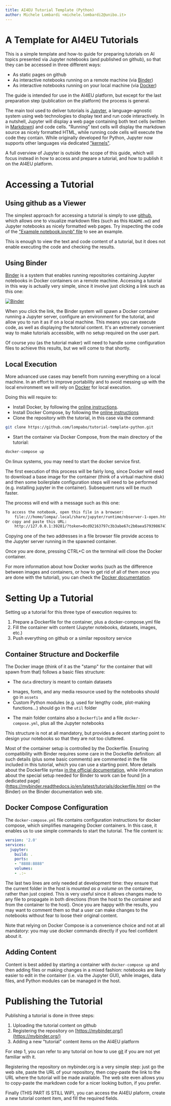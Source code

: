 ```yaml
---
title: AI4EU Tutorial Template (Python)
author: Michele Lombardi <michele.lombardi2@unibo.it>
---
```


# A Template for AI4EU Tutorials #

This is a simple template and how-to guide for preparing tutorials on AI
topics presented via Jupyter notebooks (and published on github), so that they
can be accessed in three different ways:

* As static pages on github
* As interactive notebooks running on a remote machine (via
[Binder](https://mybinder.org/))
* As interactive notebooks running on your local machine (via
[Docker](https://www.docker.com/))

The guide is intended for use in the AI4EU platform, but except for the last
preparation step (publication on the platform) the process is general.

The main tool used to deliver tutorials is [Jupyter](https://jupyter.org/), a
language-agnostic system using web technologies to display text and run code
interactively. In a nutshell, Jupyter will display a web page containing both
text cells (written in [Markdown](https://en.wikipedia.org/wiki/Markdown)) and
code cells. "Running" text cells will display the markdown source as nicely
formatted HTML, while running code cells will execute the code they contain.
While originally developed for Python, Jupyter now supports other languages
via dedicated
["kernels"](https://github.com/jupyter/jupyter/wiki/Jupyter-kernels).

A full overview of Jupyter is outside the scope of this guide, which will
focus instead in how to access and prepare a tutorial, and how to publish it
on the AI4EU platform.

# Accessing a Tutorial #

## Using github as a Viewer ##

The simplest approach for accessing a tutorial is simply to use
[github](https://github.com/), which allows one to visualize markdown files
(such as this `README.md`) and Jupyter notebooks as nicely formatted web
pages. Try inspecting the code of the ["Example notebook.ipynb"
file](https://github.com/lompabo/tutorial-template-python/blob/main/Example%20notebook.ipynb)
to see an example.

This is enough to view the text and code content of a tutorial, but it does
not enable executing the code and checking the results.

## Using Binder ##

[Binder](https://mybinder.org/) is a system that enables running repositories
containing Jupyter notebooks in Docker containers on a remote machine.
Accessing a tutorial in this way is actually very simple, since it involve
just clicking a link such as this one:

[![Binder](https://mybinder.org/badge_logo.svg)](https://mybinder.org/v2/gh/lompabo/ai4eu-tutorial-python/HEAD)

When you click the link, the Binder system will spawn a Docker container
running a Jupyter server, configure an environment for the tutorial, and allow
you to run it as if on a local machine. This means you can execute code, as
well as displaying the tutorial content. It's an extremely convenient way to
make tutorials accessible, with no setup required on the user part.

Of course _you_ (as the tutorial maker) will need to handle some configuration
files to achieve this results, but we will come to that shortly.

## Local Execution ##

More advanced use cases may benefit from running everything on a local
machine. In an effort to improve portability and to avoid messing up with the
local environment we will rely on [Docker]((https://www.docker.com/)) for
local execution.

Doing this will require to:

* Install Docker, by following the [online instructions](https://docs.docker.com/get-docker/).
* Install Docker Compose, by following the [online
instructions](https://docs.docker.com/compose/install/)
* Clone the repository with the tutorial, in this case via the command:
```sh
git clone https://github.com/lompabo/tutorial-template-python.git
```
* Start the container via Docker Compose, from the main directory of the
tutorial:
```sh
docker-compose up
```

On linux systems, you may need to start the docker service first.

The first execution of this process will be fairly long, since Docker will
need to download a base image for the container (think of a virtual machine
disk) and then some boilerplate configuration steps will need to be performed
(e.g. installing jupyter in the container). Subsequent runs will be much
faster.

The process will end with a message such as this one:
```sh
To access the notebook, open this file in a browser:
    file:///home/lompa/.local/share/jupyter/runtime/nbserver-1-open.html
Or copy and paste this URL:
    http://127.0.0.1:39281/?token=0cd92163797c3b3abe67c2b0aea57939867477d6068708a2
```
Copying one of the two addresses in a file browser file provide access to the Jupyter server running in the spawned container.

Once you are done, pressing CTRL+C on the terminal will close the Docker container.

For more information about how Docker works (such as the difference between
images and containers, or how to get rid of all of them once you are done with
the tutorial), you can check the [Docker
documentation](https://docs.docker.com/).


# Setting Up a Tutorial #

Setting up a tutorial for this three type of execution requires to:

1. Prepare a Dockerfile for the container, plus a docker-compose.yml file
2. Fill the container with content (Jupyter notebooks, datasets, images, etc.)
3. Push everything on github or a similar repository service


## Container Structure and Dockerfile ##

The Docker image (think of it as the "stamp" for the container that will spawn
from that) follows a basic files structure:

* The `data` directory is meant to contain datasets
- Images, fonts, and any media resource used by the notebooks should go in `assets`
- Custom Python modules (e.g. used for lengthy code, plot-making
  functions...) should go in the `util` folder
* The main folder contains also a `Dockerfile` and a file
`docker-compose.yml`, plus all the Jupyter notebooks

This structure is not at all mandatory, but provides a decent starting point
to design your notebooks so that they are not too cluttered.

Most of the container setup is controlled by the Dockerfile. Ensuring
compatibility with Binder requires some care in the Dockefile definition: all
such details (plus some basic comments) are commented in the file included in
this tutorial, which you can use a starting point. More details about the
Dockerfile syntax [in the official
documentation](https://docs.docker.com/engine/reference/builder/), while
information about the special setup needed for Binder to work can be found [in
a dedicated
page](https://mybinder.readthedocs.io/en/latest/tutorials/dockerfile.html on
the Binder) on the Binder documentation web site.


## Docker Compose Configuration ##

The `docker-compose.yml` file contains configuration instructions for docker compose, which simplifies manageing Docker containers. In this case, it enables us to use simple commands to start the tutorial. The file content is:

```yaml
version: '2.0'
services:
  jupyter:
    build: .
    ports:
    - "8888:8888"
    volumes:
    - .:~
```

The last two lines are only needed at development time: they ensure that the
current folder in the host is _mounted as a volume_ on the container, rather
than just copied. This is very useful since it allows changes made to any file
to propagate in both directions (from the host to the container and from the
container to the host). Once you are happy with the results, you may want to
comment them so that a user can make changes to the notebooks without fear to
loose their original content.

Note that relying on Docker Compose is a convenience choice and not at all
mandatory: you may use docker commands directly if you feel confident about
it.

## Adding Content ##

Content is best added by starting a container with `docker-compose up` and
then adding files or making changes in a mixed fashion: notebooks are likely
easier to edit in the container (i.e. via the Jupyter GUI), while images, 
data files, and Python modules can be managed in the host.

# Publishing the Tutorial #

Publishing a tutorial is done in three steps:

1. Uploading the tutorial content on github
2. Registering the repository on
[https://mybinder.org/](https://mybinder.org/)
3. Adding a new "tutorial" content items on the AI4EU platform

For step 1, you can refer to any tutorial on how to use
[git](https://git-scm.com/) if you are not yet familiar with it.

Registering the repository on mybinder.org is a very simple step: just go the
web site, paste the URL of your repository, then copy-paste the link to the
URL where the tutorial will be made available. The web site even allows you to
copy-paste the markdown code for a nicer looking button, if you prefer.

Finally (THIS PART IS STILL WiP), you can access the AI4EU plaform, create a
new tutorial content item, and fill the required fields.


